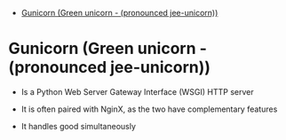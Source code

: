 <!--ts-->
   * [Gunicorn (Green unicorn - (pronounced jee-unicorn))](#gunicorn-green-unicorn---pronounced-jee-unicorn)

<!-- Added by: gil_diy, at: Mon 07 Mar 2022 17:46:09 IST -->

<!--te-->

# Gunicorn (Green unicorn - (pronounced jee-unicorn))

* Is a Python Web Server Gateway Interface (WSGI) HTTP server

* It is often paired with NginX, as the two have complementary features

* It handles good simultaneously 